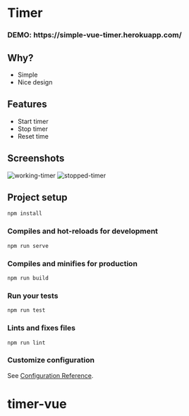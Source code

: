 # Timer

<h3>DEMO: https://simple-vue-timer.herokuapp.com/</h3>

## Why?
- Simple
- Nice design

## Features
- Start timer
- Stop timer
- Reset time

## Screenshots
![working-timer](https://i.imgur.com/AvGkU4o.png)
![stopped-timer](https://i.imgur.com/bu4my3h.png)

## Project setup
```
npm install
```

### Compiles and hot-reloads for development
```
npm run serve
```

### Compiles and minifies for production
```
npm run build
```

### Run your tests
```
npm run test
```

### Lints and fixes files
```
npm run lint
```

### Customize configuration
See [Configuration Reference](https://cli.vuejs.org/config/).
# timer-vue
